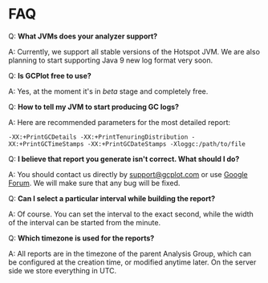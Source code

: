 # FAQ

Q: **What JVMs does your analyzer support?**

A: Currently, we support all stable versions of the Hotspot JVM. We are also planning to start supporting Java 9 new log format very soon.



Q: **Is GCPlot free to use?**

A: Yes, at the moment it's in _beta_ stage and completely free.



Q: **How to tell my JVM to start producing GC logs?**

A: Here are recommended parameters for the most detailed report:

`-XX:+PrintGCDetails -XX:+PrintTenuringDistribution -XX:+PrintGCTimeStamps -XX:+PrintGCDateStamps -Xloggc:/path/to/file`



Q: **I believe that report you generate isn't correct. What should I do?**

A: You should contact us directly by [support@gcplot.com](mailto:support@gcplot.com) or use [Google Forum](https://groups.google.com/forum/#!forum/gcplot). We will make sure that any bug will be fixed.



Q: **Can I select a particular interval while building the report?**

A: Of course. You can set the interval to the exact second, while the width of the interval can be started from the minute.



Q: **Which timezone is used for the reports?**

A: All reports are in the timezone of the parent Analysis Group, which can be configured at the creation time, or modified anytime later. On the server side we store everything in UTC.

